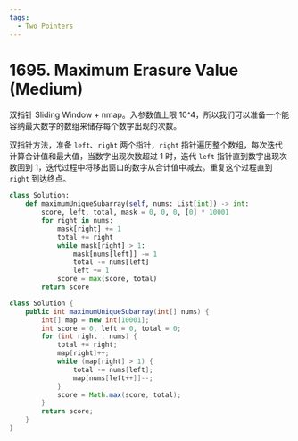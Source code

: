 ```yaml
---
tags:
  - Two Pointers
---
```


# 1695. Maximum Erasure Value (Medium)

双指针 Sliding Window + nmap。入参数值上限 10^4，所以我们可以准备一个能容纳最大数字的数组来储存每个数字出现的次数。

双指针方法，准备 `left`、`right` 两个指针，`right` 指针遍历整个数组，每次迭代计算合计值和最大值，当数字出现次数超过 1 时，迭代 `left` 指针直到数字出现次数回到 1，迭代过程中将移出窗口的数字从合计值中减去。重复这个过程直到 `right` 到达终点。

```python
class Solution:
    def maximumUniqueSubarray(self, nums: List[int]) -> int:
        score, left, total, mask = 0, 0, 0, [0] * 10001
        for right in nums:
            mask[right] += 1
            total += right
            while mask[right] > 1:
                mask[nums[left]] -= 1
                total -= nums[left]
                left += 1
            score = max(score, total)
        return score
```

```java
class Solution {
    public int maximumUniqueSubarray(int[] nums) {
        int[] map = new int[10001];
        int score = 0, left = 0, total = 0;
        for (int right : nums) {
            total += right;
            map[right]++;
            while (map[right] > 1) {
                total -= nums[left];
                map[nums[left++]]--;
            }
            score = Math.max(score, total);
        }
        return score;
    }
}
```
